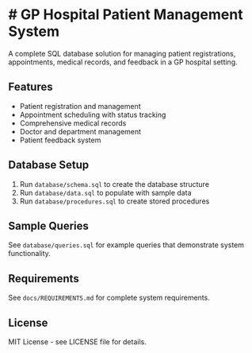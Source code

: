 # # GP Hospital Patient Management System

A complete SQL database solution for managing patient registrations, appointments, medical records, and feedback in a GP hospital setting.

## Features

- Patient registration and management
- Appointment scheduling with status tracking
- Comprehensive medical records
- Doctor and department management
- Patient feedback system

## Database Setup

1. Run `database/schema.sql` to create the database structure
2. Run `database/data.sql` to populate with sample data
3. Run `database/procedures.sql` to create stored procedures

## Sample Queries

See `database/queries.sql` for example queries that demonstrate system functionality.

## Requirements

See `docs/REQUIREMENTS.md` for complete system requirements.

## License

MIT License - see LICENSE file for details.
